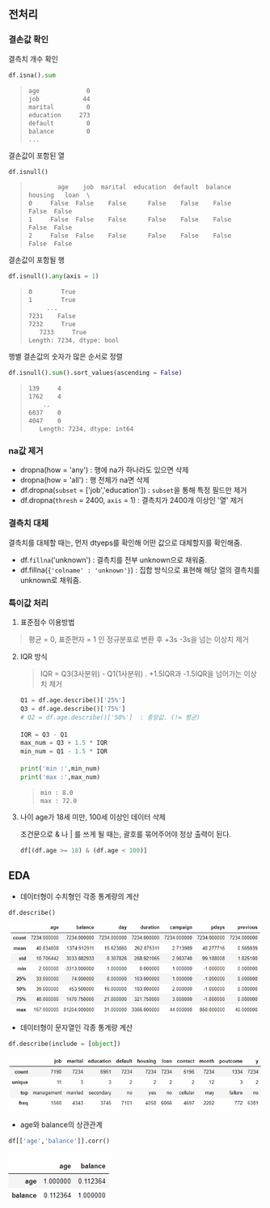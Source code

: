 ## 전처리

### 결손값 확인

결측치 개수 확인

```python
df.isna().sum
```

> ```
> age             0
> job            44
> marital         0
> education     273
> default         0
> balance         0
> ...
> ```

결손값이 포함된 열

```python
df.isnull()
```

> ```
>         age    job  marital  education  default  balance  housing   loan  \
> 0     False  False    False      False    False    False    False  False   
> 1     False  False    False      False    False    False    False  False   
> 2     False  False    False      False    False    False    False  False 
> ```

결손값이 포함될 행

```python
df.isnull().any(axis = 1)
```

> ```
> 0        True
> 1        True
>      ...  
> 7231    False
> 7232     True
>    7233     True
> Length: 7234, dtype: bool
> ```

행별 결손값의 숫자가 많은 순서로 정렬

```python
df.isnull().sum().sort_values(ascending = False)
```

> ```
> 139     4
> 1762    4
>     ..
> 6037    0
> 4047    0
>    Length: 7234, dtype: int64
> ```

### na값 제거

- dropna(how = 'any')  : 행에 na가 하나라도 있으면 삭제
- dropna(how = 'all')  : 행 전체가 na면 삭제
- df.dropna(`subset` = ['job','education'])  : `subset`을 통해 특정 필드만 제거 
- df.dropna(`thresh` = 2400,  `axis`  = 1)  : 결측치가 2400개 이상인 '열' 제거

### 결측치 대체

결측치를 대체할 때는, 먼저 dtyeps를 확인해 어떤 값으로 대체할지를 확인해줌.

- df.`fillna`('unknown')  : 결측치를 전부 unknown으로 채워줌.
- df.fillna(`{'colname' : 'unknown'}`)  : 집합 방식으로 표현해 해당 열의 결측치를 unknown로 채워줌.

### 특이값 처리

1.  표준점수 이용방법

   > 평균 = 0, 표준편자 = 1 인 정규분포로 변환 후 +3s -3s을 넘는 이상치 제거

2. IQR 방식

   > IQR = Q3(3사분위) - Q1(1사분위) . +1.5IQR과 -1.5IQR을 넘어가는 이상치 제거

   ```python
   Q1 = df.age.describe()['25%']
   Q3 = df.age.describe()['75%']
   # Q2 = df.age.describe()['50%']  : 중앙값. (!= 평균)
   
   IQR = Q3 - Q1
   max_num = Q3 + 1.5 * IQR
   min_num = Q1 - 1.5 * IQR
   
   print('min :',min_num)
   print('max :',max_num)
   ```

   > ```
   > min : 8.0
   > max : 72.0
   > ```

 3. 나이 age가 18세 미만, 100세 이상인 데이터 삭제 

    조건문으로 & 나 | 를 쓰게 될 때는, 괄호를 묶어주어야 정상 출력이 된다.

    ```python
    df[(df.age >= 18) & (df.age < 100)] 
    ```



## EDA

- 데이터형이 수치형인 각종 통계량의 계산

```python
df.describe()
```

<img src = './Visualizing/img/0405_describe.png'>

- 데이터형이 문자열인 각종 통계량 계산

```python
df.describe(include = [object])
```

<img src ='./Visualizing/img/0405_describe_object.png'>

- age와 balance의 상관관계

```python
df[['age','balance']].corr()
```

<img src = './Visualizing/img/0405_corr.png'>